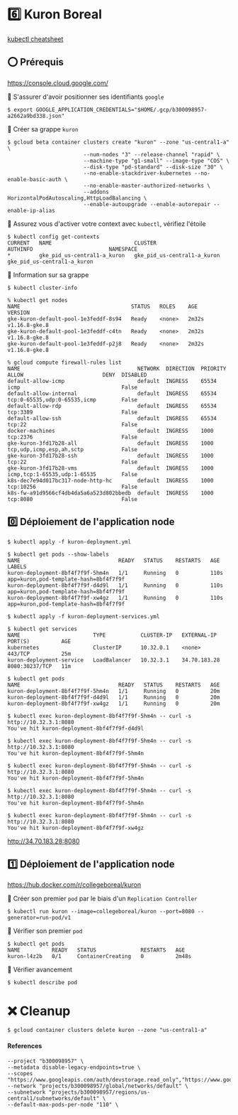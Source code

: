 # :six: Kuron Boreal

[kubectl cheatsheet](https://kubernetes.io/docs/reference/kubectl/cheatsheet)

## :o: Prérequis


https://console.cloud.google.com/

:round_pushpin: S'assurer d'avoir positionner ses identifiants `google`

```
$ export GOOGLE_APPLICATION_CREDENTIALS="$HOME/.gcp/b300098957-a2662a9bd338.json"
```

:round_pushpin: Créer sa grappe `kuron`


```
$ gcloud beta container clusters create "kuron" --zone "us-central1-a" \
                        --num-nodes "3" --release-channel "rapid" \
                        --machine-type "g1-small" --image-type "COS" \
                        --disk-type "pd-standard" --disk-size "30" \
                        --no-enable-stackdriver-kubernetes --no-enable-basic-auth \
                        --no-enable-master-authorized-networks \
                        --addons HorizontalPodAutoscaling,HttpLoadBalancing \
                        --enable-autoupgrade --enable-autorepair --enable-ip-alias                
```

:round_pushpin: Assurez vous d'activer votre context avec `kubectl`, vérifiez l'étoile

```
$ kubectl config get-contexts
CURRENT   NAME                          CLUSTER                       AUTHINFO                        NAMESPACE
*         gke_pid_us-central1-a_kuron   gke_pid_us-central1-a_kuron   gke_pid_us-central1-a_kuron   
```

:round_pushpin: Information sur sa grappe

```
$ kubectl cluster-info                 
```

```
% kubectl get nodes
NAME                                   STATUS   ROLES    AGE     VERSION
gke-kuron-default-pool-1e3feddf-8s94   Ready    <none>   2m32s   v1.16.8-gke.8
gke-kuron-default-pool-1e3feddf-c4tn   Ready    <none>   2m32s   v1.16.8-gke.8
gke-kuron-default-pool-1e3feddf-p2j8   Ready    <none>   2m32s   v1.16.8-gke.8
```

```
% gcloud compute firewall-rules list              
NAME                                     NETWORK  DIRECTION  PRIORITY  ALLOW                         DENY  DISABLED
default-allow-icmp                       default  INGRESS    65534     icmp                                False
default-allow-internal                   default  INGRESS    65534     tcp:0-65535,udp:0-65535,icmp        False
default-allow-rdp                        default  INGRESS    65534     tcp:3389                            False
default-allow-ssh                        default  INGRESS    65534     tcp:22                              False
docker-machines                          default  INGRESS    1000      tcp:2376                            False
gke-kuron-3fd17b28-all                   default  INGRESS    1000      tcp,udp,icmp,esp,ah,sctp            False
gke-kuron-3fd17b28-ssh                   default  INGRESS    1000      tcp:22                              False
gke-kuron-3fd17b28-vms                   default  INGRESS    1000      icmp,tcp:1-65535,udp:1-65535        False
k8s-dec7e94d017bc317-node-http-hc        default  INGRESS    1000      tcp:10256                           False
k8s-fw-a91d9566cf4db4da5a6a523d802bbedb  default  INGRESS    1000      tcp:8080                            False
```


## :zero: Déploiement de l'application node

```
$ kubectl apply -f kuron-deployment.yml 
```

```
$ kubectl get pods --show-labels
NAME                               READY   STATUS    RESTARTS   AGE    LABELS
kuron-deployment-8bf4f7f9f-5hm4n   1/1     Running   0          110s   app=kuron,pod-template-hash=8bf4f7f9f
kuron-deployment-8bf4f7f9f-d4d9l   1/1     Running   0          110s   app=kuron,pod-template-hash=8bf4f7f9f
kuron-deployment-8bf4f7f9f-xw4gz   1/1     Running   0          110s   app=kuron,pod-template-hash=8bf4f7f9f
```

```
$ kubectl apply -f kuron-deployment-services.yml 
```

```
$ kubectl get services                                                          
NAME                       TYPE           CLUSTER-IP   EXTERNAL-IP    PORT(S)          AGE
kubernetes                 ClusterIP      10.32.0.1    <none>         443/TCP          25m
kuron-deployment-service   LoadBalancer   10.32.3.1    34.70.183.28   8080:30237/TCP   11m
```

```
$ kubectl get pods                                                              
NAME                               READY   STATUS    RESTARTS   AGE
kuron-deployment-8bf4f7f9f-5hm4n   1/1     Running   0          20m
kuron-deployment-8bf4f7f9f-d4d9l   1/1     Running   0          20m
kuron-deployment-8bf4f7f9f-xw4gz   1/1     Running   0          20m
```

```
$ kubectl exec kuron-deployment-8bf4f7f9f-5hm4n -- curl -s http://10.32.3.1:8080
You've hit kuron-deployment-8bf4f7f9f-d4d9l
```

```
$ kubectl exec kuron-deployment-8bf4f7f9f-5hm4n -- curl -s http://10.32.3.1:8080
You've hit kuron-deployment-8bf4f7f9f-5hm4n
```

```
$ kubectl exec kuron-deployment-8bf4f7f9f-5hm4n -- curl -s http://10.32.3.1:8080
You've hit kuron-deployment-8bf4f7f9f-5hm4n
```

```
$ kubectl exec kuron-deployment-8bf4f7f9f-5hm4n -- curl -s http://10.32.3.1:8080
You've hit kuron-deployment-8bf4f7f9f-5hm4n
```

```
$ kubectl exec kuron-deployment-8bf4f7f9f-5hm4n -- curl -s http://10.32.3.1:8080
You've hit kuron-deployment-8bf4f7f9f-xw4gz
```

http://34.70.183.28:8080

## :one: Déploiement de l'application node

https://hub.docker.com/r/collegeboreal/kuron

:round_pushpin: Créer son premier `pod` par le biais d'un `Replication Controller`

```
$ kubectl run kuron --image=collegeboreal/kuron --port=8080 --generator=run-pod/v1
```

:round_pushpin: Vérifier son premier `pod`

```
$ kubectl get pods
NAME          READY   STATUS              RESTARTS   AGE
kuron-l4z2b   0/1     ContainerCreating   0          2m48s
```

:round_pushpin: Vérifier avancement


```
$ kubectl describe pod
```




# :x: Cleanup

```
$ gcloud container clusters delete kuron --zone "us-central1-a"
```

#### References

```
--project "b300098957" \
--metadata disable-legacy-endpoints=true \
--scopes "https://www.googleapis.com/auth/devstorage.read_only","https://www.googleapis.com/auth/logging.write","https://www.googleapis.com/auth/monitoring","https://www.googleapis.com/auth/servicecontrol","https://www.googleapis.com/auth/service.management.readonly","https://www.googleapis.com/auth/trace.append"
--network "projects/b300098957/global/networks/default" \
--subnetwork "projects/b300098957/regions/us-central1/subnetworks/default" \
--default-max-pods-per-node "110" \
```

